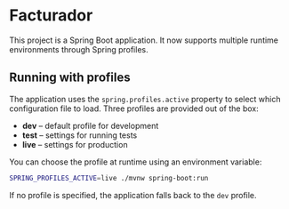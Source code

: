# Facturador

This project is a Spring Boot application. It now supports multiple runtime environments through Spring profiles.

## Running with profiles

The application uses the `spring.profiles.active` property to select which configuration file to load. Three profiles are provided out of the box:

- **dev** – default profile for development
- **test** – settings for running tests
- **live** – settings for production

You can choose the profile at runtime using an environment variable:

```bash
SPRING_PROFILES_ACTIVE=live ./mvnw spring-boot:run
```

If no profile is specified, the application falls back to the `dev` profile.
